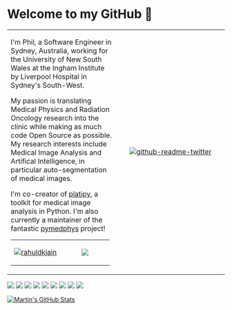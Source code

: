 # Welcome to my GitHub 👋


<table style="width:100%">
<tr>
<td style="width: 50%">

I'm Phil, a Software Engineer in Sydney, Australia, working for the University of New South Wales at the Ingham Institute by Liverpool Hospital in Sydney's South-West.

My passion is translating Medical Physics and Radiation Oncology research into the clinic while making as much code Open Source as possible. My research interests include Medical Image Analysis and Artifical Intelligence, in particular auto-segmentation of medical images.

I'm co-creator of [platipy](https://github.com/pyplati/platipy), a toolkit for medical image analysis in Python. I'm also currently a maintainer of the fantastic [pymedphys](https://github.com/pymedphys/pymedphys) project!

<table style="width:100%">
<tr>
<td style="width: 50%">
<p align="left"> <a href="https://twitter.com/philchlap" target="blank"><img src="https://img.shields.io/twitter/follow/philchlap?logo=twitter&style=for-the-badge" alt="rahuldkjain" /></a> </p>

</td>
<td style="text-align: center">

<a href="www.linkedin.com/in/phil-chlap-24a08318">
<img src="https://img.shields.io/badge/LinkedIn-0077B5?style=for-the-badge&logo=linkedin&logoColor=white">
</a>

</td>
</tr>
</table>
</td>
<td style="text-align: center">

[![github-readme-twitter](https://github-readme-twitter.gazf.vercel.app/api?id=PhilChlap)](https://github.com/gazf/github-readme-twitter)

</td>
</tr>
</table>

![](https://img.shields.io/badge/OS-Linux-informational?style=flat&logo=linux&logoColor=white&color=2bbc8a)
![](https://img.shields.io/badge/Editor-VSCode-informational?style=flat&logo=visualstudiocode&logoColor=white&color=2bbc8a)
![](https://img.shields.io/badge/Code-Python-informational?style=flat&logo=python&logoColor=white&color=2bbc8a)
![](https://img.shields.io/badge/Shell-Bash-informational?style=flat&logo=gnu-bash&logoColor=white&color=2bbc8a)
![](https://img.shields.io/badge/Tools-PyTorch-informational?style=flat&logo=pytorch&logoColor=white&color=2bbc8a)
![](https://img.shields.io/badge/Tools-Jupyter-informational?style=flat&logo=jupyter&logoColor=white&color=2bbc8a)
![](https://img.shields.io/badge/Tools-Docker-informational?style=flat&logo=docker&logoColor=white&color=2bbc8a)
![](https://img.shields.io/badge/Tools-Git-informational?style=flat&logo=git&logoColor=white&color=2bbc8a)
![](https://img.shields.io/badge/Cloud-Azure-informational?style=flat&logo=microsoftazure&logoColor=white&color=2bbc8a)


<a href="https://github.com/pchlap/pchlap">
  <img align="center" src="https://github-readme-stats.vercel.app/api?username=pchlap&show_icons=true&line_height=27&count_private=true&title_color=ffffff&text_color=c9cacc&icon_color=2bbc8a&bg_color=1d1f21" alt="Martin's GitHub Stats" />
</a>
